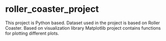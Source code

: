 # roller_coaster_project
This project is Python based. Dataset used in the project is based on Roller Coaster. Based on visualization library Matplotlib project contains functions for plotting different plots.
